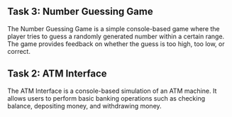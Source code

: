 ## Task 3: Number Guessing Game 
The Number Guessing Game is a simple console-based game where the player tries to guess a randomly generated number within a certain range.
The game provides feedback on whether the guess is too high, too low, or correct.

## Task 2: ATM Interface 
The ATM Interface is a console-based simulation of an ATM machine. 
It allows users to perform basic banking operations such as checking balance, depositing money, and withdrawing money.
